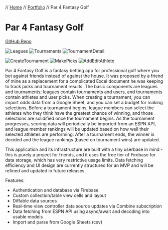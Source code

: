 // [Home](../index.md) // [Portfolio](../portfolio.md) // Par 4 Fantasy Golf

# Par 4 Fantasy Golf
[GitHub Repo](https://github.com/brianeatsbeets/Par-4-Fantasy-Golf)

![Leagues](https://github.com/brianeatsbeets/brianeatsbeets.github.io/assets/94752449/6d68b774-126f-4c92-86f8-eed17e52279b) ![Tournaments](https://github.com/brianeatsbeets/brianeatsbeets.github.io/assets/94752449/0a40a5c5-cb05-442c-975e-48bb7724a742) ![TournamentDetail](https://github.com/brianeatsbeets/brianeatsbeets.github.io/assets/94752449/1fd23914-bdb4-40f0-8fa1-ebd43fb71385)

![CreateTournament](https://github.com/brianeatsbeets/brianeatsbeets.github.io/assets/94752449/b368d683-5447-43c5-b4b8-14086fcdf43a) ![MakePicks](https://github.com/brianeatsbeets/brianeatsbeets.github.io/assets/94752449/4acc5d6f-b161-4dda-b474-a3972023a357) ![AddEditAthlete](https://github.com/brianeatsbeets/brianeatsbeets.github.io/assets/94752449/3b0b3581-6711-492c-a003-02761210cc8b)

Par 4 Fantasy Golf is a fantasy betting app for professional golf where you bet against friends instead of against the house. It was proposed by a friend of mine as a replacement for a complicated Excel document he was keeping to track picks and tournament results. The basic components are leagues and tournaments; leagues contain tournaments and users, and tournaments contain athletes and user picks. When creating a tournament, you can import odds data from a Google Sheet, and you can set a budget for making selections. Before a tournament begins, league members can select the athletes who they think have the greatest chance of winning, and those selections are solidified once the tournament begins. As the tournament progresses, scoring data will periodically be imported from an ESPN API, and league member rankings will be updated based on how well their selected athletes are performing. After a tournament ends, the winner is decided and the league rankings (based on tournament wins) are updated.

This application and its infrastructure are built with a tiny userbase in mind - this is purely a project for friends, and it uses the free tier of Firebase for data storage, which has very restrictive usage limits. Data fetching efficiency and UI design are currently structured for an MVP and will be refined and updated in future releases.

Features:
- Authentication and database via Firebase
- Custom collection/table view cells and layout
- Diffable data sources
- Real-time view controller data source updates via Combine subscription
- Data fetching from ESPN API using async/await and decoding into usable models
- Import and parse from Google Sheets (csv)
